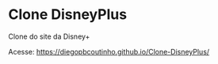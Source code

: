 # Clone DisneyPlus
 Clone do site da Disney+
 
 Acesse: https://diegopbcoutinho.github.io/Clone-DisneyPlus/

